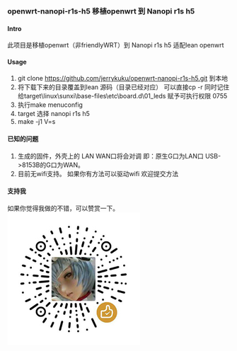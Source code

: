 ### openwrt-nanopi-r1s-h5 移植openwrt 到 Nanopi r1s h5 

#### Intro
此项目是移植openwrt（非friendlyWRT）到  Nanopi r1s h5  适配lean openwrt

#### Usage
1. git clone https://github.com/jerrykuku/openwrt-nanopi-r1s-h5.git 到本地
2. 将下载下来的目录覆盖到lean 源码（目录已经对应） 可以直接cp -r 同时记住给target\linux\sunxi\base-files\etc\board.d\01_leds 赋予可执行权限 0755
3. 执行make menuconfig
4. target 选择 nanopi r1s h5
5. make -j1 V=s

#### 已知的问题
1. 生成的固件，外壳上的 LAN WAN口将会对调 即：原生G口为LAN口 USB->8153B的G口为WAN。
2. 目前无wifi支持。  如果你有方法可以驱动wifi 欢迎提交方法

#### 支持我
如果你觉得我做的不错，可以赞赏一下。
<img src="https://raw.githubusercontent.com/jerrykuku/staff/master/photo_2019-12-22_11-40-20.jpg" width="300" height="300">
